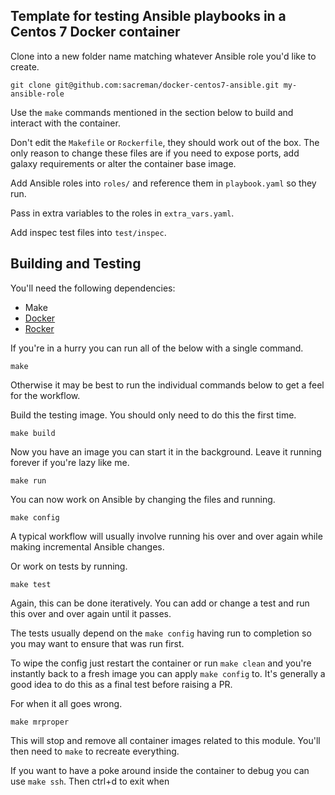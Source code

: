 ## Template for testing Ansible playbooks in a Centos 7 Docker container

Clone into a new folder name matching whatever Ansible role you'd like to create.

`git clone git@github.com:sacreman/docker-centos7-ansible.git my-ansible-role`

Use the `make` commands mentioned in the section below to build and interact with the container.

Don't edit the `Makefile` or `Rockerfile`, they should work out of the box. The only reason to change these files 
are if you need to expose ports, add galaxy requirements or alter the container base image.

Add Ansible roles into `roles/` and reference them in `playbook.yaml` so they run.

Pass in extra variables to the roles in `extra_vars.yaml`.

Add inspec test files into `test/inspec`.


## Building and Testing

You'll need the following dependencies:
 
- Make
- [Docker](https://store.docker.com/editions/community/docker-ce-desktop-mac)
- [Rocker](https://github.com/grammarly/rocker)

If you're in a hurry you can run all of the below with a single command.

`make`

Otherwise it may be best to run the individual commands below to get a feel for the workflow.

Build the testing image. You should only need to do this the first time.

`make build`

Now you have an image you can start it in the background. Leave it running forever if you're lazy like me.

`make run`

You can now work on Ansible by changing the files and running.

`make config`

A typical workflow will usually involve running his over and over again while making incremental Ansible changes.

Or work on tests by running.

`make test`

Again, this can be done iteratively. You can add or change a test and run this over and over again until it passes.

The tests usually depend on the `make config` having run to completion so you may want to ensure that was run first.

To wipe the config just restart the container or run `make clean` and you're instantly back to a fresh image you can
apply `make config` to. It's generally a good idea to do this as a final test before raising a PR.

For when it all goes wrong.

`make mrproper`

This will stop and remove all container images related to this module. You'll then need to `make` to recreate 
everything.

If you want to have a poke around inside the container to debug you can use `make ssh`. Then ctrl+d to exit when 
